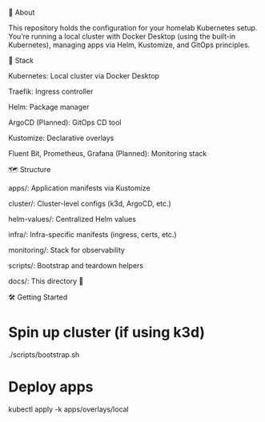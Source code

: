 🔧 About

This repository holds the configuration for your homelab Kubernetes setup. You’re running a local cluster with Docker Desktop (using the built-in Kubernetes), managing apps via Helm, Kustomize, and GitOps principles.

🚀 Stack

Kubernetes: Local cluster via Docker Desktop

Traefik: Ingress controller

Helm: Package manager

ArgoCD (Planned): GitOps CD tool

Kustomize: Declarative overlays

Fluent Bit, Prometheus, Grafana (Planned): Monitoring stack

🗺️ Structure

apps/: Application manifests via Kustomize

cluster/: Cluster-level configs (k3d, ArgoCD, etc.)

helm-values/: Centralized Helm values

infra/: Infra-specific manifests (ingress, certs, etc.)

monitoring/: Stack for observability

scripts/: Bootstrap and teardown helpers

docs/: This directory 🧠

🛠️ Getting Started

# Spin up cluster (if using k3d)
./scripts/bootstrap.sh

# Deploy apps
kubectl apply -k apps/overlays/local


